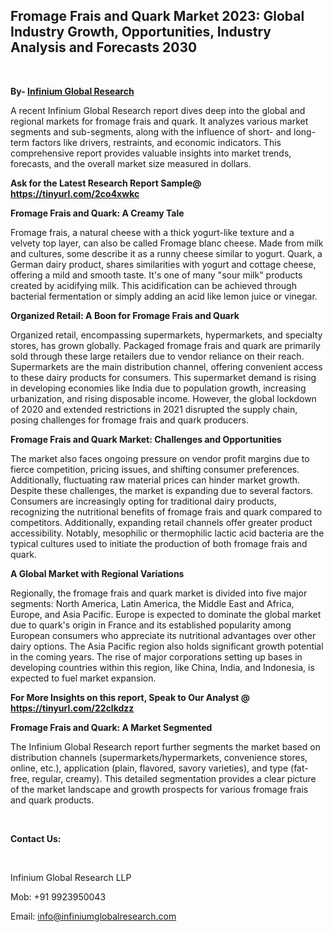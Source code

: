 <h2><strong>Fromage Frais and Quark Market 2023: Global Industry Growth, Opportunities, Industry Analysis and Forecasts 2030</strong></h2>
<p>&nbsp;</p>
<p><strong>By- </strong><a href="https://www.infiniumglobalresearch.com"><strong>Infinium Global Research</strong></a></p>
<p>A recent Infinium Global Research report dives deep into the global and regional markets for fromage frais and quark. It analyzes various market segments and sub-segments, along with the influence of short- and long-term factors like drivers, restraints, and economic indicators. This comprehensive report provides valuable insights into market trends, forecasts, and the overall market size measured in dollars.</p>
<p><strong>Ask for the Latest Research Report Sample@ </strong><a href="https://tinyurl.com/2co4xwkc"><strong>https://tinyurl.com/2co4xwkc</strong></a></p>
<p><strong>Fromage Frais and Quark: A Creamy Tale</strong></p>
<p>Fromage frais, a natural cheese with a thick yogurt-like texture and a velvety top layer, can also be called Fromage blanc cheese. Made from milk and cultures, some describe it as a runny cheese similar to yogurt. Quark, a German dairy product, shares similarities with yogurt and cottage cheese, offering a mild and smooth taste. It's one of many "sour milk" products created by acidifying milk. This acidification can be achieved through bacterial fermentation or simply adding an acid like lemon juice or vinegar.</p>
<p><strong>Organized Retail: A Boon for Fromage Frais and Quark</strong></p>
<p>Organized retail, encompassing supermarkets, hypermarkets, and specialty stores, has grown globally. Packaged fromage frais and quark are primarily sold through these large retailers due to vendor reliance on their reach. Supermarkets are the main distribution channel, offering convenient access to these dairy products for consumers. This supermarket demand is rising in developing economies like India due to population growth, increasing urbanization, and rising disposable income. However, the global lockdown of 2020 and extended restrictions in 2021 disrupted the supply chain, posing challenges for fromage frais and quark producers.</p>
<p><strong>Fromage Frais and Quark Market: Challenges and Opportunities</strong></p>
<p>The market also faces ongoing pressure on vendor profit margins due to fierce competition, pricing issues, and shifting consumer preferences. Additionally, fluctuating raw material prices can hinder market growth. Despite these challenges, the market is expanding due to several factors. Consumers are increasingly opting for traditional dairy products, recognizing the nutritional benefits of fromage frais and quark compared to competitors. Additionally, expanding retail channels offer greater product accessibility. Notably, mesophilic or thermophilic lactic acid bacteria are the typical cultures used to initiate the production of both fromage frais and quark.</p>
<p><strong>A Global Market with Regional Variations</strong></p>
<p>Regionally, the fromage frais and quark market is divided into five major segments: North America, Latin America, the Middle East and Africa, Europe, and Asia Pacific. Europe is expected to dominate the global market due to quark's origin in France and its established popularity among European consumers who appreciate its nutritional advantages over other dairy options. The Asia Pacific region also holds significant growth potential in the coming years. The rise of major corporations setting up bases in developing countries within this region, like China, India, and Indonesia, is expected to fuel market expansion.</p>
<p><strong>For More Insights on this report, Speak to Our Analyst @ </strong><a href="https://tinyurl.com/22clkdzz"><strong>https://tinyurl.com/22clkdzz</strong></a></p>
<p><strong>Fromage Frais and Quark: A Market Segmented</strong></p>
<p>The Infinium Global Research report further segments the market based on distribution channels (supermarkets/hypermarkets, convenience stores, online, etc.), application (plain, flavored, savory varieties), and type (fat-free, regular, creamy). This detailed segmentation provides a clear picture of the market landscape and growth prospects for various fromage frais and quark products.</p>
<p>&nbsp;</p>
<p><strong>Contact Us:</strong></p>
<p>&nbsp;</p>
<p>Infinium Global Research LLP</p>
<p>Mob: +91 9923950043</p>
<p>Email: <a href="mailto:info@infiniumglobalresearch.com">info@infiniumglobalresearch.com</a></p>
<p>&nbsp;</p>